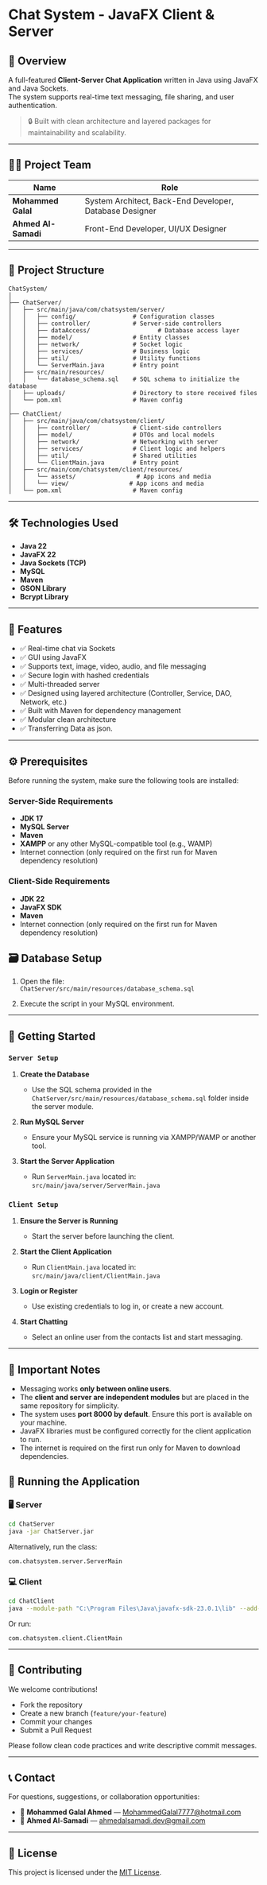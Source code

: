 # Chat System - JavaFX Client & Server

## 📌 Overview

A full-featured **Client-Server Chat Application** written in Java using JavaFX and Java Sockets.  
The system supports real-time text messaging, file sharing, and user authentication.

> 🔒 Built with clean architecture and layered packages for maintainability and scalability.

---

## 👨‍💻 Project Team

| Name                  | Role                           |
|-----------------------|--------------------------------|
| **Mohammed Galal** | System Architect, Back-End Developer, Database Designer |
| **Ahmed Al-Samadi** | Front-End Developer, UI/UX Designer |

---

## 📁 Project Structure

```
ChatSystem/
│
├── ChatServer/
│   ├── src/main/java/com/chatsystem/server/
│   │   ├── config/                # Configuration classes
│   │   ├── controller/            # Server-side controllers
│   │   ├── dataAccess/                   # Database access layer
│   │   ├── model/                 # Entity classes
│   │   ├── network/               # Socket logic
│   │   ├── services/              # Business logic
│   │   ├── util/                  # Utility functions
│   │   └── ServerMain.java        # Entry point
│   ├── src/main/resources/
│   │   └── database_schema.sql    # SQL schema to initialize the database
│   ├── uploads/                   # Directory to store received files
│   └── pom.xml                    # Maven config
│
├── ChatClient/
│   ├── src/main/java/com/chatsystem/client/
│   │   ├── controller/            # Client-side controllers
│   │   ├── model/                 # DTOs and local models
│   │   ├── network/               # Networking with server
│   │   ├── services/              # Client logic and helpers
│   │   ├── util/                  # Shared utilities
│   │   └── ClientMain.java        # Entry point
│   ├── src/main/com/chatsystem/client/resources/
│   │   └── assets/                 # App icons and media
│   │   └── view/                 # App icons and media
│   └── pom.xml                    # Maven config
```

---

## 🛠️ Technologies Used

- **Java 22**
- **JavaFX 22**
- **Java Sockets (TCP)**
- **MySQL**
- **Maven**
- **GSON Library**
- **Bcrypt Library**

---

## 🧰 Features

- ✅ Real-time chat via Sockets
- ✅ GUI using JavaFX
- ✅ Supports text, image, video, audio, and file messaging
- ✅ Secure login with hashed credentials
- ✅ Multi-threaded server
- ✅ Designed using layered architecture (Controller, Service, DAO, Network, etc.)
- ✅ Built with Maven for dependency management
- ✅ Modular clean architecture
- ✅ Transferring Data as json.

---

## ⚙️ Prerequisites

Before running the system, make sure the following tools are installed:

### Server-Side Requirements

- **JDK 17**
- **MySQL Server**
- **Maven**
- **XAMPP** or any other MySQL-compatible tool (e.g., WAMP)
- Internet connection (only required on the first run for Maven dependency resolution)

### Client-Side Requirements

- **JDK 22**
- **JavaFX SDK**
- **Maven**
- Internet connection (only required on the first run for Maven dependency resolution)

## 🗃️ Database Setup

1. Open the file:  
   `ChatServer/src/main/resources/database_schema.sql`

2. Execute the script in your MySQL environment.

---

## 🚀 Getting Started

### `Server Setup`

1. **Create the Database**  
   - Use the SQL schema provided in the `ChatServer/src/main/resources/database_schema.sql` folder inside the server module.

2. **Run MySQL Server**  
   - Ensure your MySQL service is running via XAMPP/WAMP or another tool.

3. **Start the Server Application**  
   - Run `ServerMain.java` located in:  
     `src/main/java/server/ServerMain.java`


### `Client Setup`

1. **Ensure the Server is Running**  
   - Start the server before launching the client.

2. **Start the Client Application**  
   - Run `ClientMain.java` located in:  
     `src/main/java/client/ClientMain.java`

3. **Login or Register**  
   - Use existing credentials to log in, or create a new account.

4. **Start Chatting**  
   - Select an online user from the contacts list and start messaging.

---

## 📌 Important Notes

- Messaging works **only between online users**.
- The **client and server are independent modules** but are placed in the same repository for simplicity.
- The system uses **port 8000 by default**. Ensure this port is available on your machine.
- JavaFX libraries must be configured correctly for the client application to run.
- The internet is required on the first run only for Maven to download dependencies.


## 🚀 Running the Application

### 🖥 Server

```bash
cd ChatServer
java -jar ChatServer.jar
```

Alternatively, run the class:
```
com.chatsystem.server.ServerMain
```

### 💻 Client

```bash
cd ChatClient
java --module-path "C:\Program Files\Java\javafx-sdk-23.0.1\lib" --add-modules javafx controls,javafx.fxml,javafx.web,javafx.graphics -jar ChatClient.jar
```

Or run:
```
com.chatsystem.client.ClientMain
```

---

## 🎯 Contributing

We welcome contributions!

- Fork the repository
- Create a new branch (`feature/your-feature`)
- Commit your changes
- Submit a Pull Request

Please follow clean code practices and write descriptive commit messages.

---

## 📞 Contact

For questions, suggestions, or collaboration opportunities:

- 📧 **Mohammed Galal Ahmed** — [MohammedGalal7777@hotmail.com](mailto:MohammedGalal7777@hotmail.com)  
- 📧 **Ahmed Al-Samadi** — [ahmedalsamadi.dev@gmail.com](mailto:ahmedalsamadi.dev@gmail.com)

---

## 📄 License

This project is licensed under the [MIT License](LICENSE).